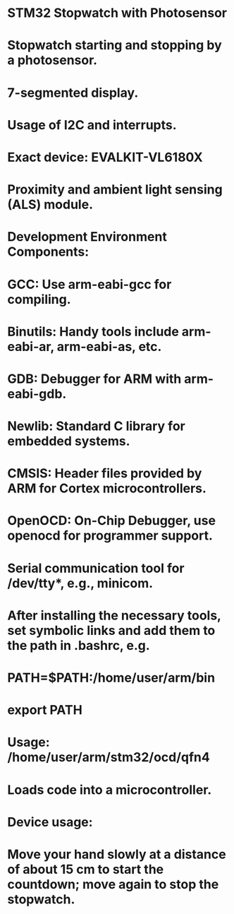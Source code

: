 # STM32 Stopwatch with Photosensor

# Stopwatch starting and stopping by a photosensor.
# 7-segmented display.
# Usage of I2C and interrupts.

# Exact device: EVALKIT-VL6180X
# Proximity and ambient light sensing (ALS) module.

# Development Environment Components:
# GCC: Use arm-eabi-gcc for compiling.
# Binutils: Handy tools include arm-eabi-ar, arm-eabi-as, etc.
# GDB: Debugger for ARM with arm-eabi-gdb.
# Newlib: Standard C library for embedded systems.
# CMSIS: Header files provided by ARM for Cortex microcontrollers.
# OpenOCD: On-Chip Debugger, use openocd for programmer support.
# Serial communication tool for /dev/tty*, e.g., minicom.

# After installing the necessary tools, set symbolic links and add them to the path in .bashrc, e.g.

# PATH=$PATH:/home/user/arm/bin
# export PATH

# Usage: /home/user/arm/stm32/ocd/qfn4
# Loads code into a microcontroller.

# Device usage:
# Move your hand slowly at a distance of about 15 cm to start the countdown; move again to stop the stopwatch.




